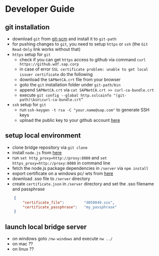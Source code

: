Developer Guide
===============

## git installation
* download `git` from [git-scm](http://git-scm.com/downloads) and install it to `git-path`
* for pushing changes to `git`, you need to setup `https` or `ssh` (the `Git Read-Only` link works without that)
* `https` setup for `git`
  * check if you can get `https` access to github via command `curl https://github.wdf.sap.corp`
  * in case of error `SSL certificate problem: unable to get local issuer certificate` do the following
  * download the `SAPNetCA.crt` file from your browser
  * goto the `git` installation folder under `git-path/bin`
  * append `SAPNetCA.crt` via `cat SAPNetCA.crt >> curl-ca-bundle.crt`
  * execute `git config --global http.sslcainfo "(git-path)\bin\curl-ca-bundle.crt”`
* `ssh` setup for `git`
  * run `ssh-keygen -t rsa -C "your.name@sap.com"` to generate SSH keys
  * upload the public key to your github account [here](https://github.wdf.sap.corp/settings/ssh)

## setup local environment
* clone bridge repository via `git clone`
* install `node.js` from [here](http://nodejs.org/)
* run `set http_proxy=http://proxy:8080` and `set https_proxy=http://proxy:8080` in command line
* fetch the node.js package dependencies in `/server` via `npm install`
* export certificate on a windows pc/ wts from [here](https://wiki.wdf.sap.corp/wiki/download/attachments/1065226200/SSOCertificateExportWizard.hta)
* download .sso file to `/server` directory
* create `certificate.json` in `/server` directory and set the .sso filename and passphrase

```json
	{
		"certificate_file": 		"d050049.sso",
		"certificate_passphrase": 	"my_passphrase"
	}
```

## launch local bridge server
* on windows goto `/nw-windows` and execute `nw ../`
* on mac ??
* on linux ??


